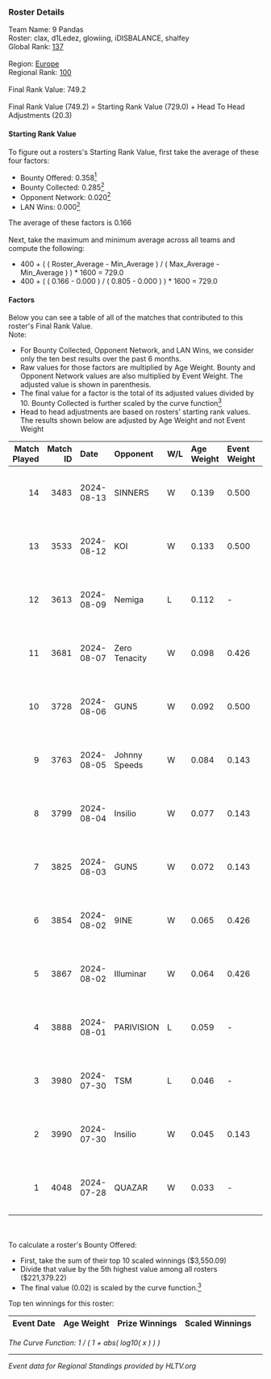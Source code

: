 ### Roster Details<br />
Team Name: 9 Pandas<br />
Roster: clax, d1Ledez, glowiing, iDISBALANCE, shalfey<br />
Global Rank: [137](../../standings_global_2025_01_20.md)<br />
<br />
Region: [Europe]( ../../standings_europe_2025_01_20.md)<br />
Regional Rank: [100]( ../../standings_europe_2025_01_20.md)<br />
<br />
Final Rank Value:  749.2<br />
<br />
Final Rank Value (749.2) = Starting Rank Value (729.0) + Head To Head Adjustments (20.3)<br />

#### Starting Rank Value<br />
To figure out a rosters's Starting Rank Value, first take the average of these four factors:<br />
- Bounty Offered: 0.358[<sup>1</sup>](#table2)
- Bounty Collected: 0.285[<sup>2</sup>](#table1)
- Opponent Network: 0.020[<sup>2</sup>](#table1)
- LAN Wins: 0.000[<sup>2</sup>](#table1)

The average of these factors is 0.166<br />
<br />
Next, take the maximum and minimum average across all teams and compute the following:<br />
- 400 + ( ( Roster_Average - Min_Average ) / ( Max_Average - Min_Average ) ) * 1600 = 729.0
- 400 + ( ( 0.166 - 0.000 ) / ( 0.805 - 0.000 ) ) * 1600 = 729.0


#### Factors<br />
Below you can see a table of all of the matches that contributed to this roster's Final Rank Value.<br />
Note:<br />

- For Bounty Collected, Opponent Network, and LAN Wins, we consider only the ten best results over the past 6 months.
- Raw values for those factors are multiplied by Age Weight. Bounty and Opponent Network values are also multiplied by Event Weight. The adjusted value is shown in parenthesis.
- The final value for a factor is the total of its adjusted values divided by 10. Bounty Collected is further scaled by the curve function[<sup>3</sup>](#curveFunction)
- Head to head adjustments are based on rosters' starting rank values. The results shown below are adjusted by Age Weight and not Event Weight
<span id="table1"></span><br />


| Match Played | Match ID | Date       | Opponent      | W/L | Age Weight | Event Weight | Bounty Collected | Opponent Network | LAN Wins  | H2H Adj. | Roster                                        |
| -: | -: | :- | :- | :- | :- | :- | :- | :- | :- | -: | :- |
|           14 |     3483 | 2024-08-13 | SINNERS       | W   | 0.139      | 0.500        | 0.100 (0.007)    | 0.676 (0.047)    | 0 (0.000) |     3.85 | clax, d1Ledez, glowiing, iDISBALANCE, shalfey |
|           13 |     3533 | 2024-08-12 | KOI           | W   | 0.133      | 0.500        | 0.043 (0.003)    | 0.387 (0.026)    | 0 (0.000) |     3.12 | clax, d1Ledez, glowiing, iDISBALANCE, shalfey |
|           12 |     3613 | 2024-08-09 | Nemiga        | L   | 0.112      | -            | -                | -                | -         |    -0.18 | clax, d1Ledez, glowiing, iDISBALANCE, shalfey |
|           11 |     3681 | 2024-08-07 | Zero Tenacity | W   | 0.098      | 0.426        | 0.083 (0.003)    | 0.567 (0.024)    | 0 (0.000) |     2.60 | clax, d1Ledez, glowiing, iDISBALANCE, shalfey |
|           10 |     3728 | 2024-08-06 | GUN5          | W   | 0.092      | 0.500        | 0.225 (0.010)    | 1.000 (0.046)    | 0 (0.000) |     2.52 | clax, d1Ledez, glowiing, iDISBALANCE, shalfey |
|            9 |     3763 | 2024-08-05 | Johnny Speeds | W   | 0.084      | 0.143        | 0.108 (0.001)    | 0.764 (0.009)    | 0 (0.000) |     2.29 | clax, d1Ledez, glowiing, iDISBALANCE, shalfey |
|            8 |     3799 | 2024-08-04 | Insilio       | W   | 0.077      | 0.143        | 0.016 (0.000)    | 0.296 (0.003)    | 0 (0.000) |     1.40 | clax, d1Ledez, glowiing, iDISBALANCE, shalfey |
|            7 |     3825 | 2024-08-03 | GUN5          | W   | 0.072      | 0.143        | 0.225 (0.002)    | 1.000 (0.010)    | 0 (0.000) |     1.98 | clax, d1Ledez, glowiing, iDISBALANCE, shalfey |
|            6 |     3854 | 2024-08-02 | 9INE          | W   | 0.065      | 0.426        | 0.125 (0.003)    | 1.000 (0.028)    | 0 (0.000) |     1.67 | clax, d1Ledez, glowiing, iDISBALANCE, shalfey |
|            5 |     3867 | 2024-08-02 | Illuminar     | W   | 0.064      | 0.426        | 0.002 (0.000)    | 0.033 (0.001)    | 0 (0.000) |     0.84 | clax, d1Ledez, glowiing, iDISBALANCE, shalfey |
|            4 |     3888 | 2024-08-01 | PARIVISION    | L   | 0.059      | -            | -                | -                | -         |    -0.62 | clax, d1Ledez, glowiing, iDISBALANCE, shalfey |
|            3 |     3980 | 2024-07-30 | TSM           | L   | 0.046      | -            | -                | -                | -         |    -0.46 | clax, d1Ledez, glowiing, iDISBALANCE, shalfey |
|            2 |     3990 | 2024-07-30 | Insilio       | W   | 0.045      | 0.143        | 0.016 (0.000)    | 0.296 (0.002)    | 0 (0.000) |     0.83 | clax, d1Ledez, glowiing, iDISBALANCE, shalfey |
|            1 |     4048 | 2024-07-28 | QUAZAR        | W   | 0.033      | -            | -                | -                | -         |     0.41 | clax, d1Ledez, glowiing, iDISBALANCE, shalfey |

<br />
<span id="table2"></span><br />
To calculate a roster's Bounty Offered:<br />

- First, take the sum of their top 10 scaled winnings ($3,550.09)
- Divide that value by the 5th highest value among all rosters ($221,379.22)
- The final value (0.02) is scaled by the curve function.[<sup>3</sup>](#curveFunction)

Top ten winnings for this roster:<br />

| Event Date | Age Weight | Prize Winnings | Scaled Winnings |
| :- | -: | :- | :- |


<span id="curveFunction"></span>_The Curve Function: 1 / ( 1 + abs( log10( x ) ) )_<br />

---
_Event data for Regional Standings provided by HLTV.org_<br />
